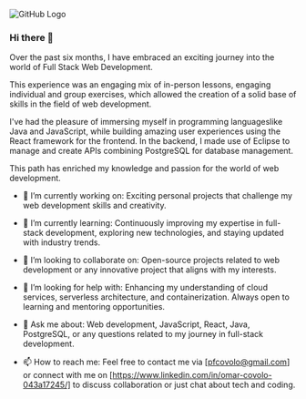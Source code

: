 ![GitHub Logo]([https://github.githubassets.com/images/modules/logos_page/Octocat.png](https://www.linkedin.com/in/omar-covolo-043a17245/overlay/background-image/))

### Hi there 👋

Over the past six months, I have embraced an exciting journey into the world of Full Stack Web Development.

This experience was an engaging mix of in-person lessons, engaging individual and group exercises, which allowed the creation of a solid base of skills in the field of web development.

I've had the pleasure of immersing myself in programming languages ​​like Java and JavaScript, while building amazing user experiences using the React framework for the frontend.
In the backend, I made use of Eclipse to manage and create APIs combining PostgreSQL for database management.

This path has enriched my knowledge and passion for the world of web development.

- 🔭 I’m currently working on: Exciting personal projects that challenge my web development skills and creativity.

- 🌱 I’m currently learning: Continuously improving my expertise in full-stack development, exploring new technologies, and staying updated with industry trends.

- 👯 I’m looking to collaborate on: Open-source projects related to web development or any innovative project that aligns with my interests.

- 🤔 I’m looking for help with: Enhancing my understanding of cloud services, serverless architecture, and containerization. Always open to learning and mentoring opportunities.

- 💬 Ask me about: Web development, JavaScript, React, Java, PostgreSQL, or any questions related to my journey in full-stack development.

- 📫 How to reach me: Feel free to contact me via [pfcovolo@gmail.com] or connect with me on [https://www.linkedin.com/in/omar-covolo-043a17245/] to discuss collaboration or just chat about tech and coding.

